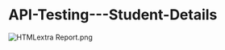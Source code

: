 # API-Testing---Student-Details

<img src="/shohanurhossainsourav/Images/blob/main/HTMLextra%20Report.png?raw=true" alt="HTMLextra Report.png">

